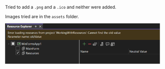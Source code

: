 Tried to add a `.png` and a `.ico` and neither were added.

Images tried are in the `assets` folder.

![Error](assets/error.png)